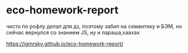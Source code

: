 # eco-homework-report

чисто по рофлу делал для дз, поэтому забил на семантику и БЭМ, но сейчас вернулся со знанием JS, ну и параша,хаахах

https://igmrsky.github.io/eco-homework-report/
